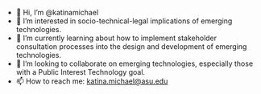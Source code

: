 - 👋 Hi, I’m @katinamichael
- 👀 I’m interested in socio-technical-legal implications of emerging technologies.
- 🌱 I’m currently learning about how to implement stakeholder consultation processes into the design and development of emerging technologies.
- 💞️ I’m looking to collaborate on emerging technologies, especially those with a Public Interest Technology goal.
- 📫 How to reach me: katina.michael@asu.edu

<!---
katinamichael/katinamichael is a ✨ special ✨ repository because its `README.md` (this file) appears on your GitHub profile.
You can click the Preview link to take a look at your changes.
--->
